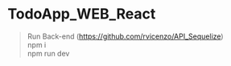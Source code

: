 # TodoApp_WEB_React

>Run Back-end (https://github.com/rvicenzo/API_Sequelize)<br />
>npm i<br />
>npm run dev
